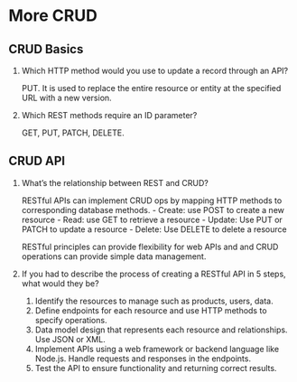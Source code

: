 # More CRUD

## CRUD Basics

1. Which HTTP method would you use to update a record through an API?

    PUT. It is used to replace the entire resource or entity at the specified URL with a new version.

2. Which REST methods require an ID parameter?

    GET, PUT, PATCH, DELETE.

## CRUD API

1. What’s the relationship between REST and CRUD?

    RESTful APIs can implement CRUD ops by mapping HTTP methods to corresponding database methods. 
        - Create: use POST to create a new resource
        - Read: use GET to retrieve a resource
        - Update: Use PUT or PATCH to update a resource
        - Delete: Use DELETE to delete a resource
    
    RESTful principles can provide flexibility for web APIs and and CRUD operations can provide simple data management.

2. If you had to describe the process of creating a RESTful API in 5 steps, what would they be?

    1. Identify the resources to manage such as products, users, data.
    2. Define endpoints for each resource and use HTTP methods to specify operations.
    3. Data model design that represents each resource and relationships. Use JSON or XML.
    4. Implement APIs using a web framework or backend language like Node.js. Handle requests and responses in the endpoints.
    5. Test the API to ensure functionality and returning correct results.